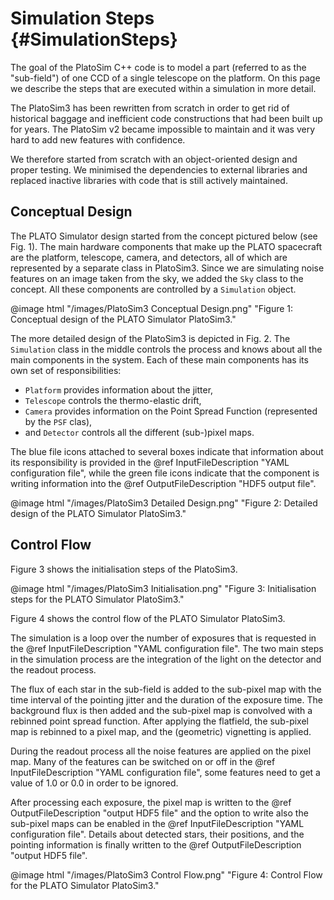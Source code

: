 # Simulation Steps {#SimulationSteps}

The goal of the PlatoSim C++ code is to model a part (referred to as the "sub-field") of one CCD of 
a single telescope on the platform.  On this page we describe the steps that are executed within a 
simulation in more detail.

The PlatoSim3 has been rewritten from scratch in order to get rid of historical baggage and 
inefficient code constructions that had been built up for years. The PlatoSim v2 became impossible 
to maintain and it was very hard to add new features with confidence.

We therefore started from scratch with an object-oriented design and proper testing. We minimised 
the dependencies to external libraries and replaced inactive libraries with code that is still 
actively maintained.



## Conceptual Design

The PLATO Simulator design started from the concept pictured below (see Fig. 1). The main hardware components 
that make up the PLATO spacecraft are the platform, telescope, camera, and detectors, all of which are represented by a separate class in PlatoSim3. 
Since we are simulating noise features on an image taken from the sky, we added the <code>Sky</code> class to 
the concept. All these components are controlled by a <code>Simulation</code> object.


@image html "/images/PlatoSim3 Conceptual Design.png" "Figure 1: Conceptual design of the PLATO Simulator PlatoSim3."

The more detailed design of the PlatoSim3 is depicted in Fig. 2. The <code>Simulation</code> class in the middle controls the process and knows about all the main components in the system. Each of these main components has its own set of responsibilities:

- <code>Platform</code> provides information about the jitter,
- <code>Telescope</code> controls the thermo-elastic drift,
- <code>Camera</code> provides information on the Point Spread Function (represented by the <code>PSF</code> clas),
- and <code>Detector</code> controls all the different (sub-)pixel maps. 

The blue file icons attached to several boxes indicate that information about its responsibility is provided in the @ref InputFileDescription "YAML configuration file", while the green file icons indicate that the component is writing information into the @ref OutputFileDescription "HDF5 output file". 

@image html "/images/PlatoSim3 Detailed Design.png" "Figure 2: Detailed design of the PLATO Simulator PlatoSim3."


## Control Flow

Figure 3 shows the initialisation steps of the PlatoSim3. 

@image html "/images/PlatoSim3 Initialisation.png" "Figure 3: Initialisation steps for the PLATO Simulator PlatoSim3."

Figure 4 shows the control flow of the PLATO Simulator PlatoSim3.

The simulation is a loop over the number of exposures that is requested in the @ref InputFileDescription "YAML configuration file". The two main steps in the simulation process are the integration of the light on the detector and the readout process. 

The flux of each star in the sub-field is added to the sub-pixel map with the time interval of the pointing jitter and the duration of the exposure time. The background flux is then added and the sub-pixel map is convolved with a rebinned point spread function. After applying the flatfield, the sub-pixel map is rebinned to a pixel map, and the (geometric) vignetting is applied.

During the readout process all the noise features are applied on the pixel map. Many of the features can be switched on or off in the @ref InputFileDescription "YAML configuration file", some features need to get a value of 1.0 or 0.0 in order to be ignored.

After processing each exposure, the pixel map is written to the @ref OutputFileDescription "output HDF5 file" and the option to write also the sub-pixel maps can be enabled in the @ref InputFileDescription "YAML configuration file". Details about detected stars, their positions, and the pointing information is finally written to the @ref OutputFileDescription "output HDF5 file".

@image html "/images/PlatoSim3 Control Flow.png" "Figure 4:  Control Flow for the PLATO Simulator PlatoSim3."

